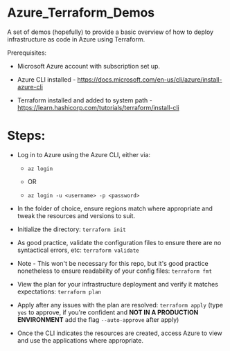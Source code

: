 # Azure_Terraform_Demos

A set of demos (hopefully) to provide a basic overview of how to deploy infrastructure as code in Azure using Terraform.

Prerequisites:

- Microsoft Azure account with subscription set up.

- Azure CLI installed - https://docs.microsoft.com/en-us/cli/azure/install-azure-cli

- Terraform installed and added to system path - https://learn.hashicorp.com/tutorials/terraform/install-cli

# Steps:

- Log in to Azure using the Azure CLI, either via: 

  - `az login` 

  - OR 

  - `az login -u <username> -p <password>`

- In the folder of choice, ensure regions match where appropriate and tweak the resources and versions to suit.

- Initialize the directory: `terraform init`

- As good practice, validate the configuration files to ensure there are no syntactical errors, etc: `terraform validate`

- Note - This won't be necessary for this repo, but it's good practice nonetheless to ensure readability of your config files: `terraform fmt`

- View the plan for your infrastructure deployment and verify it matches expectations: `terraform plan`

- Apply after any issues with the plan are resolved: `terraform apply` (type `yes` to approve, if you're confident and **NOT IN A PRODUCTION ENVIRONMENT** add the flag `--auto-approve` after apply)

- Once the CLI indicates the resources are created, access Azure to view and use the applications where appropriate.
